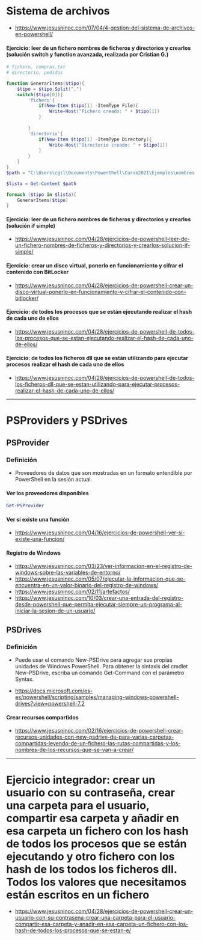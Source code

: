 # Sistema de archivos
* https://www.jesusninoc.com/07/04/4-gestion-del-sistema-de-archivos-en-powershell/

#### Ejercicio: leer de un fichero nombres de ficheros y directorios y crearlos (solución switch y function avanzada, realizada por Cristian G.)
```PowerShell
# fichero, compras.txt
# directorio, pedidos

function GenerarItems($tipo){
    $tipo = $tipo.Split(",")
    switch($tipo[0]){
        'fichero'{
            if(New-Item $tipo[1] -ItemType File){
                Write-Host("Fichero creado: " + $tipo[1])
            }
            
        }
        'directorio'{
            if(New-Item $tipo[1] -ItemType Directory){
                Write-Host("Directorio creado: " + $tipo[1])
            }
        }
    }
}
$path = "C:\Users\cgil\Documents\PowerShell\Curso2021\Ejemplos\nombres.txt"

$lista = Get-Content $path 

foreach ($tipo in $lista){
    GenerarItems($tipo)
}
```

#### Ejercicio: leer de un fichero nombres de ficheros y directorios y crearlos (solución if simple)
* https://www.jesusninoc.com/04/28/ejercicios-de-powershell-leer-de-un-fichero-nombres-de-ficheros-y-directorios-y-crearlos-solucion-if-simple/

#### Ejercicio: crear un disco virtual, ponerlo en funcionamiento y cifrar el contenido con BitLocker
* https://www.jesusninoc.com/04/28/ejercicios-de-powershell-crear-un-disco-virtual-ponerlo-en-funcionamiento-y-cifrar-el-contenido-con-bitlocker/

#### Ejercicio: de todos los procesos que se están ejecutando realizar el hash de cada uno de ellos
* https://www.jesusninoc.com/04/28/ejercicios-de-powershell-de-todos-los-procesos-que-se-estan-ejecutando-realizar-el-hash-de-cada-uno-de-ellos/

#### Ejercicio: de todos los ficheros dll que se están utilizando para ejecutar procesos realizar el hash de cada uno de ellos
* https://www.jesusninoc.com/04/28/ejercicios-de-powershell-de-todos-los-ficheros-dll-que-se-estan-utilizando-para-ejecutar-procesos-realizar-el-hash-de-cada-uno-de-ellos/

----------------------

# PSProviders y PSDrives

## PSProvider
### Definición
- Proveedores de datos que son mostradas en un formato entendible por PowerShell en la sesión actual.

#### Ver los proveedores disponibles
```PowerShell
Get-PSProvider
```
#### Ver si existe una función
* https://www.jesusninoc.com/04/16/ejercicios-de-powershell-ver-si-existe-una-funcion/

#### Registro de Windows
* https://www.jesusninoc.com/03/23/ver-informacion-en-el-registro-de-windows-sobre-las-variables-de-entorno/
* https://www.jesusninoc.com/05/07/ejecutar-la-informacion-que-se-encuentra-en-un-valor-binario-del-registro-de-windows/
* https://www.jesusninoc.com/02/11/artefactos/
* https://www.jesusninoc.com/10/03/crear-una-entrada-del-registro-desde-powershell-que-permita-ejecutar-siempre-un-programa-al-iniciar-la-sesion-de-un-usuario/

## PSDrives
### Definición
- Puede usar el comando New-PSDrive para agregar sus propias unidades de Windows PowerShell. Para obtener la sintaxis del cmdlet New-PSDrive, escriba un comando Get-Command con el parámetro Syntax.
* https://docs.microsoft.com/es-es/powershell/scripting/samples/managing-windows-powershell-drives?view=powershell-7.2

#### Crear recursos compartidos
* https://www.jesusninoc.com/02/16/ejercicios-de-powershell-crear-recursos-unidades-con-new-psdrive-de-para-varias-carpetas-compartidas-leyendo-de-un-fichero-las-rutas-compartidas-y-los-nombres-de-los-recursos-que-se-van-a-crear/

------------------

# Ejercicio integrador: crear un usuario con su contraseña, crear una carpeta para el usuario, compartir esa carpeta y añadir en esa carpeta un fichero con los hash de todos los procesos que se están ejecutando y otro fichero con los hash de los todos los ficheros dll. Todos los valores que necesitamos están escritos en un fichero
* https://www.jesusninoc.com/04/28/ejercicios-de-powershell-crear-un-usuario-con-su-contrasena-crear-una-carpeta-para-el-usuario-compartir-esa-carpeta-y-anadir-en-esa-carpeta-un-fichero-con-los-hash-de-todos-los-procesos-que-se-estan-e/
